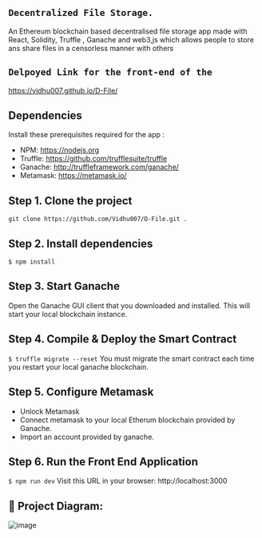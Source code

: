 ## `Decentralized File Storage.`

An Ethereum blockchain based decentralised file storage app made with React, Solidity, Truffle , Ganache and web3,js which allows people to store ans share files in a censorless manner with others

## `Delpoyed Link for the front-end of the`

https://vidhu007.github.io/D-File/

## Dependencies

Install these prerequisites required for the app :

- NPM: https://nodejs.org
- Truffle: https://github.com/trufflesuite/truffle
- Ganache: http://truffleframework.com/ganache/
- Metamask: https://metamask.io/

## Step 1. Clone the project

`git clone https://github.com/Vidhu007/D-File.git .`

## Step 2. Install dependencies

```
$ npm install
```

## Step 3. Start Ganache

Open the Ganache GUI client that you downloaded and installed. This will start your local blockchain instance.

## Step 4. Compile & Deploy the Smart Contract

`$ truffle migrate --reset`
You must migrate the smart contract each time you restart your local ganache blockchain.

## Step 5. Configure Metamask

- Unlock Metamask
- Connect metamask to your local Etherum blockchain provided by Ganache.
- Import an account provided by ganache.

## Step 6. Run the Front End Application

`$ npm run dev`
Visit this URL in your browser: http://localhost:3000

## 🔧 Project Diagram:

![image](https://drive.google.com/file/d/1XzbH9GYKJWoVXpdFKcxNw3TlAk4Xw0OC/view?usp=sharing)
